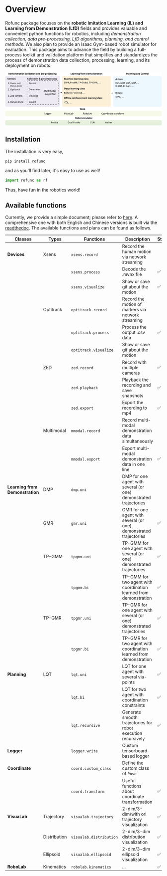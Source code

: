 # Overview

Rofunc package focuses on the **robotic Imitation Learning (IL) and Learning from Demonstration (LfD)** fields and provides valuable and 
convenient python functions for robotics, including _demonstration collection, data pre-processing, LfD algorithms, planning, and control methods_. We also plan to provide an Isaac Gym-based robot simulator for evaluation. This package aims to advance the field by building a full-process toolkit and validation platform that simplifies and standardizes the process of demonstration data collection, processing, learning, and its deployment on robots.

![](../../img/pipeline.png)

## Installation
The installation is very easy,

```
pip install rofunc
```

and as you'll find later, it's easy to use as well!

```python
import rofunc as rf
```

Thus, have fun in the robotics world!


## Available functions
Currently, we provide a simple document; please refer to [here](./rofunc/). A comprehensive one with both English and 
Chinese versions is built via the [readthedoc](https://rofunc.readthedocs.io/en/stable/). 
The available functions and plans can be found as follows.


| Classes                         | Types        | Functions               | Description                                                          | Status |
|---------------------------------|--------------|-------------------------|----------------------------------------------------------------------|--------|
| **Devices**                     | Xsens        | `xsens.record`          | Record the human motion via network streaming                        |        |
|                                 |              | `xsens.process`         | Decode the .mvnx file                                                | ✅      |
|                                 |              | `xsens.visualize`       | Show or save gif about the motion                                    | ✅      |
|                                 | Optitrack    | `optitrack.record`      | Record the motion of markers via network streaming                   |        |
|                                 |              | `optitrack.process`     | Process the output .csv data                                         | ✅      |
|                                 |              | `optitrack.visualize`   | Show or save gif about the motion                                    |        |
|                                 | ZED          | `zed.record`            | Record with multiple cameras                                         | ✅      |
|                                 |              | `zed.playback`          | Playback the recording and save snapshots                            | ✅      |
|                                 |              | `zed.export`            | Export the recording to mp4                                          | ✅      |
|                                 | Multimodal   | `mmodal.record`         | Record multi-modal demonstration data simultaneously                 |        |
|                                 |              | `mmodal.export`         | Export multi-modal demonstration data in one line                    | ✅      |
| **Learning from Demonstration** | DMP          | `dmp.uni`               | DMP for one agent with several (or one) demonstrated trajectories    |        |
|                                 | GMR          | `gmr.uni`               | GMR for one agent with several (or one) demonstrated trajectories    | ✅      |
|                                 | TP-GMM       | `tpgmm.uni`             | TP-GMM for one agent with several (or one) demonstrated trajectories | ✅      |
|                                 |              | `tpgmm.bi`              | TP-GMM for two agent with coordination learned from demonstration    | ✅      |
|                                 | TP-GMR       | `tpgmr.uni`             | TP-GMR for one agent with several (or one) demonstrated trajectories | ✅      |
|                                 |              | `tpgmr.bi`              | TP-GMR for two agent with coordination learned from demonstration    | ✅      |
| **Planning**                    | LQT          | `lqt.uni`               | LQT for one agent with several via-points                            | ✅      |
|                                 |              | `lqt.bi`                | LQT for two agent with coordination constraints                      | ✅      |
|                                 |              | `lqt.recursive`         | Generate smooth trajectories for robot execution recursively         | ✅      |
| **Logger**                      |              | `logger.write`          | Custom tensorboard-based logger                                      |        |
| **Coordinate**                  |              | `coord.custom_class`    | Define the custom class of `Pose`                                    |        |
|                                 |              | `coord.transform`       | Useful functions about coordinate transformation                     | ✅      |
| **VisuaLab**                    | Trajectory   | `visualab.trajectory`   | 2-dim/3-dim/with ori trajectory visualization                        | ✅      |
|                                 | Distribution | `visualab.distribution` | 2-dim/3-dim distribution visualization                               | ✅      |
|                                 | Ellipsoid    | `visualab.ellipsoid`    | 2-dim/3-dim ellipsoid visualization                                  | ✅      |
| **RoboLab**                     | Kinematics   | `robolab.kinematics`    | ...                                                                  | ✅      |

